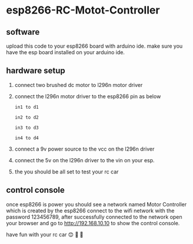 # esp8266-RC-Motot-Controller

## software
upload this code to your esp8266 board with 
arduino ide.
make sure you have the esp board installed on your arduino ide.

## hardware setup 
1. connect two brushed dc motor to l296n motor driver
2. connect the l296n motor driver to the esp8266 pin as below

       in1 to d1

       in2 to d2
 
       in3 to d3
 
       in4 to d4
 
4. connect a 9v power source to the vcc on the l296n driver
5. connect the 5v on the l296n driver to the vin on your esp.
6. the you should be all set to test your rc car

## control console
once esp8266 is power you should see a network named Motor Controller which is created by the esp8266 connect to the wifi network with the password 123456789, after successfully connected to the network open your browser and go to http://192.168.10.10 to show the control console.

have fun with your rc car 😊 🚀 🚀 



